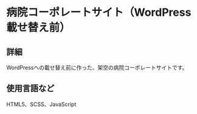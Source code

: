# 病院コーポレートサイト（WordPress載せ替え前）

## 詳細
WordPressへの載せ替え前に作った、架空の病院コーポレートサイトです。  

## 使用言語など
HTML5、SCSS、JavaScript